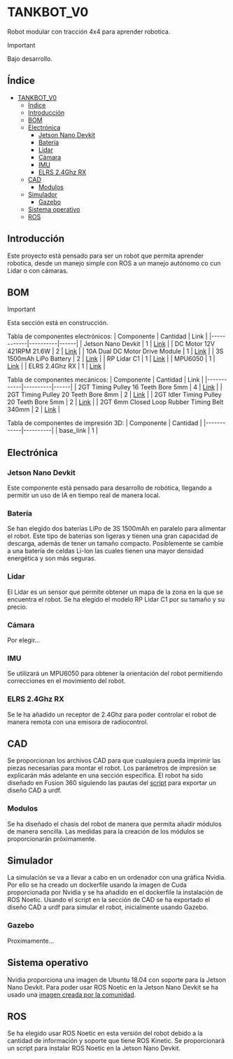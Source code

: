 # TANKBOT_V0
Robot modular con tracción 4x4 para aprender robotica.
> [!IMPORTANT]
> Bajo desarrollo.

## Índice
- [TANKBOT\_V0](#tankbot_v0)
  - [Índice](#índice)
  - [Introducción](#introducción)
  - [BOM](#bom)
  - [Electrónica](#electrónica)
    - [Jetson Nano Devkit](#jetson-nano-devkit)
    - [Batería](#batería)
    - [Lidar](#lidar)
    - [Cámara](#cámara)
    - [IMU](#imu)
    - [ELRS 2.4Ghz RX](#elrs-24ghz-rx)
  - [CAD](#cad)
    - [Modulos](#modulos)
  - [Simulador](#simulador)
    - [Gazebo](#gazebo)
  - [Sistema operativo](#sistema-operativo)
  - [ROS](#ros)

## Introducción
Este proyecto está pensado para ser un robot que permita aprender robotica, desde un manejo simple con ROS a un manejo autónomo co cun Lidar o con cámaras.

## BOM
> [!IMPORTANT]
> Esta sección está en construcción.

Tabla de componentes electrónicos:
| Componente | Cantidad | Link |
|------------|----------|------|
| Jetson Nano Devkit | 1 | [Link](https://developer.nvidia.com/embedded/jetson-nano-developer-kit) |
| DC Motor 12V 421RPM 21.6W | 2 | [Link](https://www.aliexpress.com/item/1005005428153048.html) |
| 10A Dual DC Motor Drive Module | 1 | [Link](https://aliexpress.com/item/1005005600656370.html) |
| 3S 1500mAh LiPo Battery | 2 | [Link](https://chinahobbyline.com/collections/cnhl-voltage-11-1v-3s-lipo-batteries/products/cnhl-black-series-1500mah-11-1v-3s-100c-lipo-battery-with-xt60-plug) |
| RP Lidar C1 | 1 | [Link](https://www.slamtec.ai/product/slamtec-rplidar-c1/) |
| MPU6050 | 1 | [Link](https://www.aliexpress.com/item/1005005281279590.html) |
| ELRS 2.4Ghz RX | 1 | [Link](https://www.aliexpress.com/item/1005005912449261.html) |

Tabla de componentes mecánicos:
| Componente | Cantidad | Link |
|------------|----------|------|
| 2GT Timing Pulley 16 Teeth Bore 5mm | 4 | [Link](https://www.aliexpress.com/item/1005003693756433.html) |
| 2GT Timing Pulley 20 Teeth Bore 8mm | 2 | [Link](https://www.aliexpress.com/item/1005003693756433.html) |
| 2GT Idler Timing Pulley 20 Teeth Bore 5mm | 2 | [Link](https://www.aliexpress.com/item/32817328238.html) |
| 2GT 6mm Closed Loop Rubber Timing Belt 340mm | 2 | [Link](https://www.aliexpress.com/item/1005003420210494.html) |


Tabla de componentes de impresión 3D:
| Componente | Cantidad |
|------------|----------|
| base_link | 1 |



## Electrónica
### Jetson Nano Devkit
Este componente está pensado para desarrollo de robótica, llegando a permitir un uso de IA en tiempo real de manera local.

### Batería
Se han elegido dos baterías LiPo de 3S 1500mAh en paralelo para alimentar el robot. Este tipo de baterías son ligeras y tienen una gran capacidad de descarga, además de tener un tamaño compacto.
Posiblemente se cambie a una batería de celdas Li-Ion las cuales tienen una mayor densidad energética y son más seguras.

### Lidar
El Lidar es un sensor que permite obtener un mapa de la zona en la que se encuentra el robot. Se ha elegido el modelo RP Lidar C1 por su tamaño y su precio.

### Cámara
Por elegir...

### IMU
Se utilizará un MPU6050 para obtener la orientación del robot permitiendo correcciones en el movimiento del robot.

### ELRS 2.4Ghz RX
Se le ha añadido un receptor de 2.4Ghz para poder controlar el robot de manera remota con una emisora de radiocontrol.

## CAD
Se proporcionan los archivos CAD para que cualquiera pueda imprimir las piezas necesarias para montar el robot.
Los parámetros de impresión se explicarán más adelante en una sección específica.
El robot ha sido diseñado en Fusion 360 siguiendo las pautas del [script](https://github.com/syuntoku14/fusion2urdf) para exportar un diseño CAD a urdf.
### Modulos
Se ha diseñado el chasis del robot de manera que permita añadir módulos de manera sencilla. Las medidas para la creación de los módulos se proporcionarán próximamente.

## Simulador
La simulación se va a llevar a cabo en un ordenador con una gráfica Nvidia. Por ello se ha creado un dockerfile usando la imagen de Cuda proporcionada por Nvidia y se ha añadido en el dockerfile la instalación de ROS Noetic.
Usando el script en la sección de CAD se ha exportado el diseño CAD a urdf para simular el robot, inicialmente usando Gazebo.
### Gazebo
Proximamente...

## Sistema operativo
Nvidia proporciona una imagen de Ubuntu 18.04 con soporte para la Jetson Nano Devkit. Para poder usar ROS Noetic en la Jetson Nano Devkit se ha usado una [imagen creada por la comunidad](https://forums.developer.nvidia.com/t/xubuntu-20-04-focal-fossa-l4t-r32-3-1-custom-image-for-the-jetson-nano/121768).

## ROS
Se ha elegido usar ROS Noetic en esta versión del robot debido a la cantidad de información y soporte que tiene ROS Kinetic. Se proporcionará un script para instalar ROS Noetic en la Jetson Nano Devkit.
